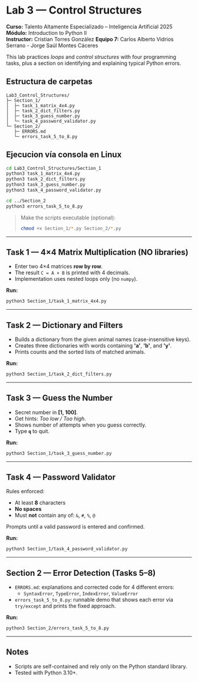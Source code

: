 # Lab 3 — Control Structures

**Curso:** Talento Altamente Especializado – Inteligencia Artificial 2025  
**Módulo:** Introduction to Python II  
**Instructor:** Cristian Torres González
**Equipo 7:** Carlos Alberto Vidrios Serrano - Jorge Saúl Montes Cáceres


This lab practices *loops* and *control structures* with four programming tasks, plus
a section on identifying and explaining typical Python errors.

## Estructura de carpetas

```
Lab3_Control_Structures/
├─ Section_1/
│  ├─ task_1_matrix_4x4.py
│  ├─ task_2_dict_filters.py
│  ├─ task_3_guess_number.py
│  └─ task_4_password_validator.py
└─ Section_2/
   ├─ ERRORS.md
   └─ errors_task_5_to_8.py
```

## Ejecucion vía consola en Linux

```bash
cd Lab3_Control_Structures/Section_1
python3 task_1_matrix_4x4.py
python3 task_2_dict_filters.py
python3 task_3_guess_number.py
python3 task_4_password_validator.py

cd ../Section_2
python3 errors_task_5_to_8.py
```

> Make the scripts executable (optional):
> ```bash
> chmod +x Section_1/*.py Section_2/*.py
> ```

---

## Task 1 — 4×4 Matrix Multiplication (NO libraries)

- Enter two 4×4 matrices **row by row**.  
- The result `C = A × B` is printed with 4 decimals.  
- Implementation uses nested loops only (no `numpy`).

**Run:**
```bash
python3 Section_1/task_1_matrix_4x4.py
```

---

## Task 2 — Dictionary and Filters

- Builds a dictionary from the given animal names (case-insensitive keys).  
- Creates three dictionaries with words containing **'a'**, **'b'**, and **'y'**.  
- Prints counts and the sorted lists of matched animals.

**Run:**
```bash
python3 Section_1/task_2_dict_filters.py
```

---

## Task 3 — Guess the Number

- Secret number in **[1, 100]**.  
- Get hints: *Too low / Too high*.  
- Shows number of attempts when you guess correctly.  
- Type **`q`** to quit.

**Run:**
```bash
python3 Section_1/task_3_guess_number.py
```

---

## Task 4 — Password Validator

Rules enforced:
- At least **8** characters
- **No spaces**
- Must **not** contain any of: `&`, `#`, `%`, `@`

Prompts until a valid password is entered and confirmed.

**Run:**
```bash
python3 Section_1/task_4_password_validator.py
```

---

## Section 2 — Error Detection (Tasks 5–8)

- `ERRORS.md`: explanations and corrected code for 4 different errors:
  - `SyntaxError`, `TypeError`, `IndexError`, `ValueError`  
- `errors_task_5_to_8.py`: runnable demo that shows each error via `try/except`
  and prints the fixed approach.

**Run:**
```bash
python3 Section_2/errors_task_5_to_8.py
```

---

## Notes
- Scripts are self-contained and rely only on the Python standard library.
- Tested with Python 3.10+.
